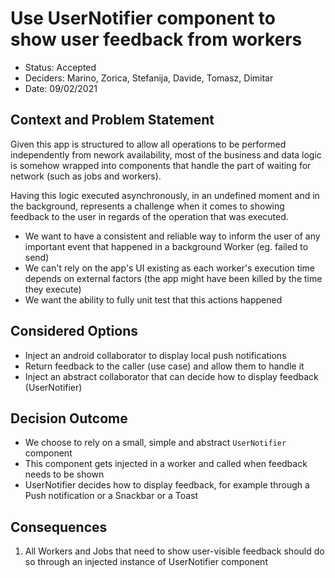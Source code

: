# Use UserNotifier component to show user feedback from workers

* Status: Accepted
* Deciders: Marino, Zorica, Stefanija, Davide, Tomasz, Dimitar
* Date: 09/02/2021


## Context and Problem Statement

Given this app is structured to allow all operations to be performed independently from nework availability,
most of the business and data logic is somehow wrapped into components that handle the part of waiting for
network (such as jobs and workers).

Having this logic executed asynchronously, in an undefined moment and in the background, represents a challenge
when it comes to showing feedback to the user in regards of the operation that was executed.

* We want to have a consistent and reliable way to inform the user of any important event that happened in a background Worker (eg. failed to send)
* We can't rely on the app's UI existing as each worker's execution time depends on external factors (the app might have been killed by the time they execute)
* We want the ability to fully unit test that this actions happened

## Considered Options

* Inject an android collaborator to display local push notifications
* Return feedback to the caller (use case) and allow them to handle it
* Inject an abstract collaborator that can decide how to display feedback (UserNotifier)

## Decision Outcome

* We choose to rely on a small, simple and abstract `UserNotifier` component
* This component gets injected in a worker and called when feedback needs to be shown
* UserNotifier decides how to display feedback, for example through a Push notification or a Snackbar or a Toast

## Consequences
1. All Workers and Jobs that need to show user-visible feedback should do so through an injected instance of UserNotifier component

